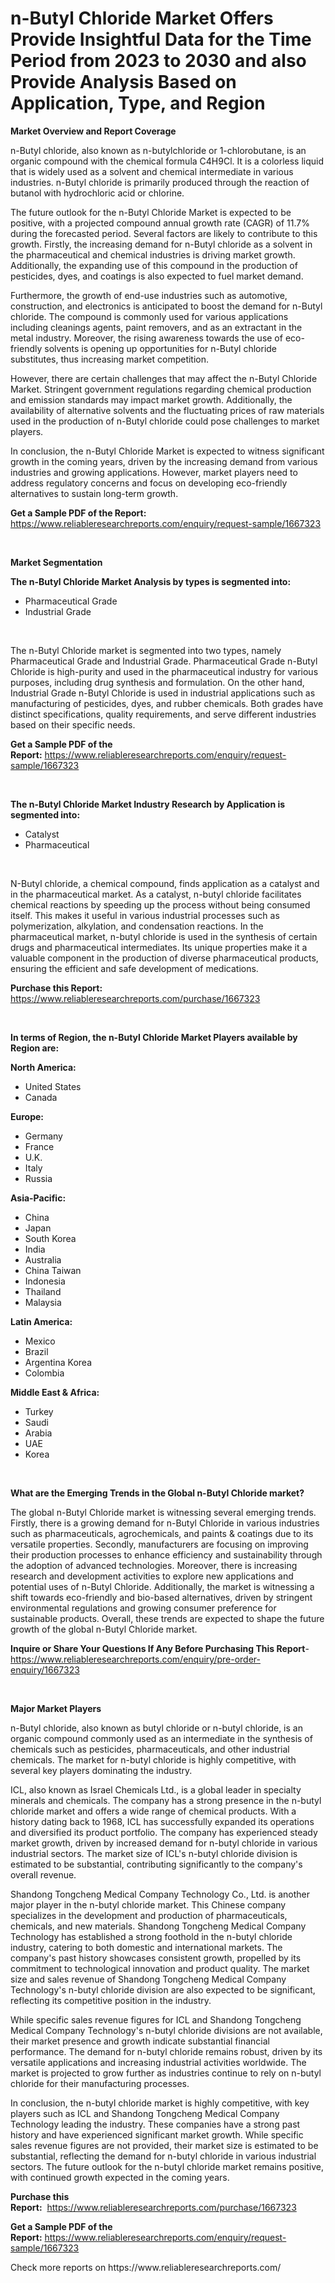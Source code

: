 <p><h1>n-Butyl Chloride Market Offers Provide Insightful Data for the Time Period from 2023 to 2030 and also Provide Analysis Based on Application, Type, and Region</h1></p><p><strong>Market Overview and Report Coverage</strong></p>
<p><p>n-Butyl chloride, also known as n-butylchloride or 1-chlorobutane, is an organic compound with the chemical formula C4H9Cl. It is a colorless liquid that is widely used as a solvent and chemical intermediate in various industries. n-Butyl chloride is primarily produced through the reaction of butanol with hydrochloric acid or chlorine.</p><p>The future outlook for the n-Butyl Chloride Market is expected to be positive, with a projected compound annual growth rate (CAGR) of 11.7% during the forecasted period. Several factors are likely to contribute to this growth. Firstly, the increasing demand for n-Butyl chloride as a solvent in the pharmaceutical and chemical industries is driving market growth. Additionally, the expanding use of this compound in the production of pesticides, dyes, and coatings is also expected to fuel market demand.</p><p>Furthermore, the growth of end-use industries such as automotive, construction, and electronics is anticipated to boost the demand for n-Butyl chloride. The compound is commonly used for various applications including cleanings agents, paint removers, and as an extractant in the metal industry. Moreover, the rising awareness towards the use of eco-friendly solvents is opening up opportunities for n-Butyl chloride substitutes, thus increasing market competition.</p><p>However, there are certain challenges that may affect the n-Butyl Chloride Market. Stringent government regulations regarding chemical production and emission standards may impact market growth. Additionally, the availability of alternative solvents and the fluctuating prices of raw materials used in the production of n-Butyl chloride could pose challenges to market players.</p><p>In conclusion, the n-Butyl Chloride Market is expected to witness significant growth in the coming years, driven by the increasing demand from various industries and growing applications. However, market players need to address regulatory concerns and focus on developing eco-friendly alternatives to sustain long-term growth.</p></p>
<p><strong>Get a Sample PDF of the Report:</strong> <a href="https://www.reliableresearchreports.com/enquiry/request-sample/1667323">https://www.reliableresearchreports.com/enquiry/request-sample/1667323</a></p>
<p>&nbsp;</p>
<p><strong>Market Segmentation</strong></p>
<p><strong>The n-Butyl Chloride Market Analysis by types is segmented into:</strong></p>
<p><ul><li>Pharmaceutical Grade</li><li>Industrial Grade</li></ul></p>
<p>&nbsp;</p>
<p><p>The n-Butyl Chloride market is segmented into two types, namely Pharmaceutical Grade and Industrial Grade. Pharmaceutical Grade n-Butyl Chloride is high-purity and used in the pharmaceutical industry for various purposes, including drug synthesis and formulation. On the other hand, Industrial Grade n-Butyl Chloride is used in industrial applications such as manufacturing of pesticides, dyes, and rubber chemicals. Both grades have distinct specifications, quality requirements, and serve different industries based on their specific needs.</p></p>
<p><strong>Get a Sample PDF of the Report:</strong>&nbsp;<a href="https://www.reliableresearchreports.com/enquiry/request-sample/1667323">https://www.reliableresearchreports.com/enquiry/request-sample/1667323</a></p>
<p>&nbsp;</p>
<p><strong>The n-Butyl Chloride Market Industry Research by Application is segmented into:</strong></p>
<p><ul><li>Catalyst</li><li>Pharmaceutical</li></ul></p>
<p>&nbsp;</p>
<p><p>N-Butyl chloride, a chemical compound, finds application as a catalyst and in the pharmaceutical market. As a catalyst, n-butyl chloride facilitates chemical reactions by speeding up the process without being consumed itself. This makes it useful in various industrial processes such as polymerization, alkylation, and condensation reactions. In the pharmaceutical market, n-butyl chloride is used in the synthesis of certain drugs and pharmaceutical intermediates. Its unique properties make it a valuable component in the production of diverse pharmaceutical products, ensuring the efficient and safe development of medications.</p></p>
<p><strong>Purchase this Report:</strong>&nbsp; <a href="https://www.reliableresearchreports.com/purchase/1667323">https://www.reliableresearchreports.com/purchase/1667323</a></p>
<p>&nbsp;</p>
<p><strong>In terms of Region, the n-Butyl Chloride Market Players available by Region are:</strong></p>
<p>
    <p> <strong> North America: </strong>
        <ul>
            <li>United States</li>
            <li>Canada</li>
        </ul>
        </p> 
    <p> <strong> Europe: </strong>
        <ul>
            <li>Germany</li>
            <li>France</li>
            <li>U.K.</li>
            <li>Italy</li>
            <li>Russia</li>
        </ul>
        </p> 
    <p> <strong> Asia-Pacific: </strong>
        <ul>
            <li>China</li>
            <li>Japan</li>
            <li>South Korea</li>
            <li>India</li>
            <li>Australia</li>
            <li>China Taiwan</li>
            <li>Indonesia</li>
            <li>Thailand</li>
            <li>Malaysia</li>
        </ul>
        </p> 
    <p> <strong> Latin America: </strong>
        <ul>
            <li>Mexico</li>
            <li>Brazil</li>
            <li>Argentina Korea</li>
            <li>Colombia</li>
        </ul>
        </p> 
    <p> <strong> Middle East & Africa: </strong>
        <ul>
            <li>Turkey</li>
            <li>Saudi</li>
            <li>Arabia</li>
            <li>UAE</li>
            <li>Korea</li>
        </ul>
    </p>
    </p>
<p>&nbsp;</p>
<p><strong>What are the Emerging Trends in the Global n-Butyl Chloride market?</strong></p>
<p><p>The global n-Butyl Chloride market is witnessing several emerging trends. Firstly, there is a growing demand for n-Butyl Chloride in various industries such as pharmaceuticals, agrochemicals, and paints & coatings due to its versatile properties. Secondly, manufacturers are focusing on improving their production processes to enhance efficiency and sustainability through the adoption of advanced technologies. Moreover, there is increasing research and development activities to explore new applications and potential uses of n-Butyl Chloride. Additionally, the market is witnessing a shift towards eco-friendly and bio-based alternatives, driven by stringent environmental regulations and growing consumer preference for sustainable products. Overall, these trends are expected to shape the future growth of the global n-Butyl Chloride market.</p></p>
<p><strong>Inquire or Share Your Questions If Any Before Purchasing This Report</strong>- <a href="https://www.reliableresearchreports.com/enquiry/pre-order-enquiry/1667323">https://www.reliableresearchreports.com/enquiry/pre-order-enquiry/1667323</a></p>
<p>&nbsp;</p>
<p><strong>Major Market Players</strong></p>
<p><p>n-Butyl chloride, also known as butyl chloride or n-butyl chloride, is an organic compound commonly used as an intermediate in the synthesis of chemicals such as pesticides, pharmaceuticals, and other industrial chemicals. The market for n-butyl chloride is highly competitive, with several key players dominating the industry.</p><p>ICL, also known as Israel Chemicals Ltd., is a global leader in specialty minerals and chemicals. The company has a strong presence in the n-butyl chloride market and offers a wide range of chemical products. With a history dating back to 1968, ICL has successfully expanded its operations and diversified its product portfolio. The company has experienced steady market growth, driven by increased demand for n-butyl chloride in various industrial sectors. The market size of ICL's n-butyl chloride division is estimated to be substantial, contributing significantly to the company's overall revenue.</p><p>Shandong Tongcheng Medical Company Technology Co., Ltd. is another major player in the n-butyl chloride market. This Chinese company specializes in the development and production of pharmaceuticals, chemicals, and new materials. Shandong Tongcheng Medical Company Technology has established a strong foothold in the n-butyl chloride industry, catering to both domestic and international markets. The company's past history showcases consistent growth, propelled by its commitment to technological innovation and product quality. The market size and sales revenue of Shandong Tongcheng Medical Company Technology's n-butyl chloride division are also expected to be significant, reflecting its competitive position in the industry.</p><p>While specific sales revenue figures for ICL and Shandong Tongcheng Medical Company Technology's n-butyl chloride divisions are not available, their market presence and growth indicate substantial financial performance. The demand for n-butyl chloride remains robust, driven by its versatile applications and increasing industrial activities worldwide. The market is projected to grow further as industries continue to rely on n-butyl chloride for their manufacturing processes.</p><p>In conclusion, the n-butyl chloride market is highly competitive, with key players such as ICL and Shandong Tongcheng Medical Company Technology leading the industry. These companies have a strong past history and have experienced significant market growth. While specific sales revenue figures are not provided, their market size is estimated to be substantial, reflecting the demand for n-butyl chloride in various industrial sectors. The future outlook for the n-butyl chloride market remains positive, with continued growth expected in the coming years.</p></p>
<p><strong>Purchase this Report:</strong>&nbsp;&nbsp;<a href="https://www.reliableresearchreports.com/purchase/1667323">https://www.reliableresearchreports.com/purchase/1667323</a></p>
<p></p>
<p><strong>Get a Sample PDF of the Report:</strong>&nbsp;<a href="https://www.reliableresearchreports.com/enquiry/request-sample/1667323">https://www.reliableresearchreports.com/enquiry/request-sample/1667323</a></p>
<p>Check more reports on https://www.reliableresearchreports.com/</p>